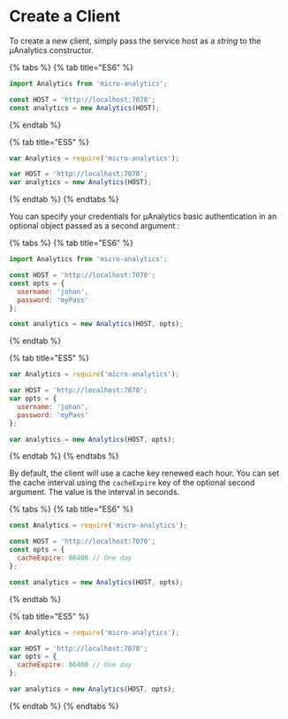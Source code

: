 # Create a Client

To create a new client, simply pass the service host as a _string_ to the µAnalytics constructor.

{% tabs %}
{% tab title="ES6" %}
```javascript
import Analytics from 'micro-analytics';

const HOST = 'http://localhost:7070';
const analytics = new Analytics(HOST);
```
{% endtab %}

{% tab title="ES5" %}
```javascript
var Analytics = require('micro-analytics');

var HOST = 'http://localhost:7070';
var analytics = new Analytics(HOST);
```
{% endtab %}
{% endtabs %}

You can specify your credentials for µAnalytics basic authentication in an optional object passed as a second argument :

{% tabs %}
{% tab title="ES6" %}
```javascript
import Analytics from 'micro-analytics';

const HOST = 'http://localhost:7070';
const opts = {
  username: 'johan',
  password: 'myPass'
};

const analytics = new Analytics(HOST, opts);
```
{% endtab %}

{% tab title="ES5" %}
```javascript
var Analytics = require('micro-analytics');

var HOST = 'http://localhost:7070';
var opts = {
  username: 'johan',
  password: 'myPass'
};

var analytics = new Analytics(HOST, opts);
```
{% endtab %}
{% endtabs %}

By default, the client will use a cache key renewed each hour. You can set the cache interval using the `cacheExpire` key of the optional second argument. The value is the interval in seconds.

{% tabs %}
{% tab title="ES6" %}
```javascript
const Analytics = require('micro-analytics');

const HOST = 'http://localhost:7070';
const opts = {
  cacheExpire: 86400 // One day
};

const analytics = new Analytics(HOST, opts);
```
{% endtab %}

{% tab title="ES5" %}
```javascript
var Analytics = require('micro-analytics');

var HOST = 'http://localhost:7070';
var opts = {
  cacheExpire: 86400 // One day
};

var analytics = new Analytics(HOST, opts);
```
{% endtab %}
{% endtabs %}

